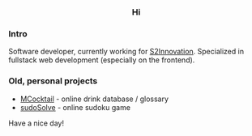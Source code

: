 <h3 align="center">Hi</h3>

### Intro
Software developer, currently working for [S2Innovation](https://s2innovation.com/).
Specialized in fullstack web development (especially on the frontend).


### Old, personal projects
- [MCocktail](https://github.com/mockoocy/MCocktail) - online drink database / glossary
- [sudoSolve](https://github.com/mockoocy/sudoSolve-old) - online sudoku game


Have a nice day!
